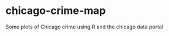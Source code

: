 chicago-crime-map
=================

Some plots of Chicago crime using R and the chicago data portal
